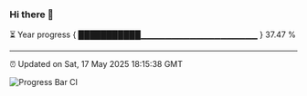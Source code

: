 ### Hi there 👋

⏳ Year progress { ███████████▁▁▁▁▁▁▁▁▁▁▁▁▁▁▁▁▁▁▁ } 37.47 %

---

⏰ Updated on Sat, 17 May 2025 18:15:38 GMT

![Progress Bar CI](https://github.com/code-lakshay/GitHub-Actions-Demo/workflows/Progress%20Bar%20CI/badge.svg)
